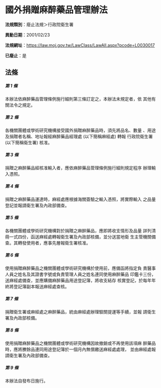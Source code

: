 # 國外捐贈麻醉藥品管理辦法

**法規類別**：廢止法規＞行政院衛生署

**異動日期**：2001/02/23  

**法規網址**：https://law.moj.gov.tw/LawClass/LawAll.aspx?pcode=L0030017

**已廢止**：是



## 法條
##### 第 1 條
本辦法依麻醉藥品管理條例施行細則第三條訂定之，本辦法未規定者，依
其他有關法令之規定。

##### 第 2 條
各機關團體或學術研究機構接受國外捐贈麻醉藥品時，須先將品名、數量
、用途及捐贈者名稱、地址報經麻醉藥品經理處 (以下簡稱麻經處) 轉報
行政院衛生署 (以下簡稱衛生署) 核准。

##### 第 3 條
捐贈之麻醉藥品經核准輸入者，應依麻醉藥品管理條例施行細則規定程序
辦理輸入憑照。

##### 第 4 條
捐贈之麻醉藥品運達時，麻經處應根據海關簽驗之輸入憑照，將實際輸入
之品量登記並報請衛生署及內政部備查。

##### 第 5 條
各機關團體或學術研究機構對於捐贈之麻醉藥品，應即將收支情形及品量
詳列清冊一式四份，函送麻經處轉報衛生署及內政部核備，並分送當地衛
生主管機關備查。其轉發使用者，應事先層報衛生署核准。

##### 第 6 條
使用捐贈麻醉藥品之機關團體或學術研究機構於使用前，應備函將指定負
責醫事人員之姓名及其證書字號或負責管理人員之姓名連同使用麻醉藥品
印鑑卡三份，送麻經處備查，並應購備麻醉藥品用途登記簿，將收支結存
核實登記，於每年年終將登記簿副本報送麻經處查核。

##### 第 7 條
捐贈衛生署或麻經處之麻醉藥品，統由麻經處辦理驗關提運等手續，並報
請衛生署及內政部核備。

##### 第 8 條
使用捐贈麻醉藥品之機關團體或學術研究機構因故撤銷或不再使用該項麻
醉藥品時，應將賸餘品連同用途登記簿於一個月內無償繳送麻經處處理，
並由麻經處報請衛生署及內政部備查。

##### 第 9 條
本辦法自發布日施行。


